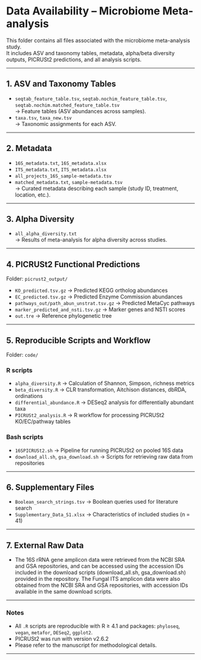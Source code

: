 # Data Availability – Microbiome Meta-analysis

This folder contains all files associated with the microbiome meta-analysis study.  
It includes ASV and taxonomy tables, metadata, alpha/beta diversity outputs, PICRUSt2 predictions, and all analysis scripts.

---

## 1. ASV and Taxonomy Tables
- `seqtab_feature_table.tsv`, `seqtab.nochim_feature_table.tsv`, `seqtab.nochim.matched_feature_table.tsv`  
  → Feature tables (ASV abundances across samples).  
- `taxa.tsv`, `taxa_new.tsv`  
  → Taxonomic assignments for each ASV.

---

## 2. Metadata
- `16S_metadata.txt`, `16S_metadata.xlsx`  
- `ITS_metadata.txt`, `ITS_metadata.xlsx`  
- `all_projects_16S_sample-metadata.tsv`  
- `matched_metadata.txt`, `sample-metadata.tsv`  
  → Curated metadata describing each sample (study ID, treatment, location, etc.).

---

## 3. Alpha Diversity
- `all_alpha_diversity.txt`  
  → Results of meta-analysis for alpha diversity across studies.

---

## 4. PICRUSt2 Functional Predictions
Folder: `picrust2_output/`  
- `KO_predicted.tsv.gz` → Predicted KEGG ortholog abundances  
- `EC_predicted.tsv.gz` → Predicted Enzyme Commission abundances  
- `pathways_out/path_abun_unstrat.tsv.gz` → Predicted MetaCyc pathways  
- `marker_predicted_and_nsti.tsv.gz` → Marker genes and NSTI scores  
- `out.tre` → Reference phylogenetic tree  

---

## 5. Reproducible Scripts and Workflow
Folder: `code/`  

### R scripts  
- `alpha_diversity.R` → Calculation of Shannon, Simpson, richness metrics  
- `beta_diversity.R` → CLR transformation, Aitchison distances, dbRDA, ordinations  
- `differential_abundance.R` → DESeq2 analysis for differentially abundant taxa  
- `PICRUSt2_analysis.R` → R workflow for processing PICRUSt2 KO/EC/pathway tables  

### Bash scripts  
- `16SPICRUSt2.sh` → Pipeline for running PICRUSt2 on pooled 16S data  
- `download_all.sh`, `gsa_download.sh` → Scripts for retrieving raw data from repositories  

---

## 6. Supplementary Files
- `Boolean_search_strings.tsv` → Boolean queries used for literature search  
- `Supplementary_Data_S1.xlsx` → Characteristics of included studies (n = 41)  

---

## 7. External Raw Data
- The 16S rRNA gene amplicon data were retrieved from the NCBI SRA and GSA repositories, and can be accessed using the accession IDs included in the download scripts (download_all.sh, gsa_download.sh) provided in the repository.
The Fungal ITS amplicon data were also obtained from the NCBI SRA and GSA repositories, with accession IDs available in the same download scripts.

---

### Notes
- All `.R` scripts are reproducible with R ≥ 4.1 and packages: `phyloseq`, `vegan`, `metafor`, `DESeq2`, `ggplot2`.  
- PICRUSt2 was run with version v2.6.2
- Please refer to the manuscript for methodological details.

---

